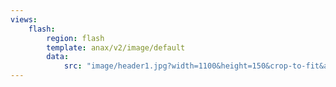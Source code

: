 ```yaml
---
views:
    flash:
        region: flash
        template: anax/v2/image/default
        data:
            src: "image/header1.jpg?width=1100&height=150&crop-to-fit&area=0,0,30,0"
---
```


